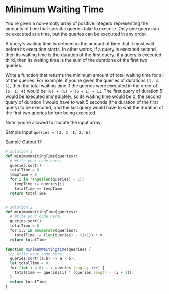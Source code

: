 # Minimum Waiting Time

  You're given a non-empty array of positive integers representing the amounts
  of time that specific queries take to execute. Only one query can be executed
  at a time, but the queries can be executed in any order.
  
  A query's waiting time is defined as the amount of time that it must
  wait before its execution starts. In other words, if a query is executed
  second, then its waiting time is the duration of the first query; if a query
  is executed third, then its waiting time is the sum of the durations of the
  first two queries.
  
  Write a function that returns the minimum amount of total waiting time for all
  of the queries. For example, if you're given the queries of durations
  ```[1, 4, 5]```, then the total waiting time if the queries were
  executed in the order of ```[5, 1, 4]```
   would be
  ```(0) + (5) + (5 + 1) = 11```. The first query of duration
  5 would be executed immediately, so its waiting time would be
  0, the second query of duration 1 would have to wait
  5 seconds (the duration of the first query) to be executed, and
  the last query would have to wait the duration of the first two queries before
  being executed.
  
  Note: you're allowed to mutate the input array.
  
  Sample Input
  ```queries = [3, 2, 1, 2, 6]```
  
  Sample Output
  17
```python
# solution 1
def minimumWaitingTime(queries):
  # Write your code here.
  queries.sort()
  totalTime = 0
  tempTime = 0
  for i in range(len(queries) - 1):
    tempTime += queries[i]
    totalTime += tempTime
  return totalTime


# solution 2
def minimumWaitingTime(queries):
  # Write your code here.
  queries.sort()
  totalTime = 0
  for i,v in enumerate(queries):
    totalTime += (len(queries) - (i+1)) * v
  return totalTime
```
```javascript
function minimumWaitingTime(queries) {
  // Write your code here.
  queries.sort((a,b) => a - b);
  let totalTime = 0;
  for (let i = 0; i < queries.length; i++) {
    totalTime += queries[i] * (queries.length - (i + 1));
  }
  return totalTime;
}
```

